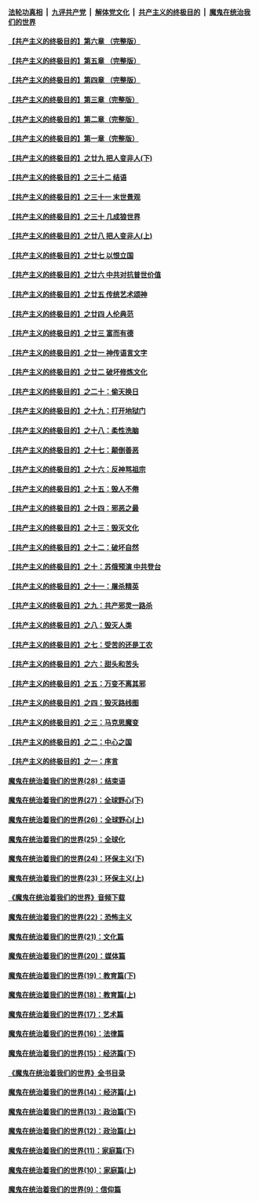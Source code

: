 ####  [法轮功真相](../../../../basic/blob/master/README.md?t=08180526) &nbsp;|&nbsp; [九评共产党](../../../../9ping.md/blob/master/README.md?t=08180526) &nbsp;|&nbsp; [解体党文化](../../../../jtdwh.md/blob/master/README.md?t=08180526)  &nbsp;|&nbsp; [共产主义的终极目的](../../../../gczydzjmd.md/blob/master/README.md?t=08180526) &nbsp;|&nbsp; [魔鬼在统治我们的世界](../../../../mgztzwmdsj.md/blob/master/README.md?t=08180526) 

#### [【共产主义的终极目的】第六章 （完整版）](../pages/nsc422/n11428913.md?t=08180526) 

#### [【共产主义的终极目的】第五章 （完整版）](../pages/nsc422/n11428912.md?t=08180526) 

#### [【共产主义的终极目的】第四章 （完整版）](../pages/nsc422/n11428907.md?t=08180526) 

#### [【共产主义的终极目的】第三章（完整版）](../pages/nsc422/n11428848.md?t=08180526) 

#### [【共产主义的终极目的】第二章（完整版）](../pages/nsc422/n11428831.md?t=08180526) 

#### [【共产主义的终极目的】第一章（完整版）](../pages/nsc422/n11417651.md?t=08180526) 

#### [【共产主义的终极目的】之廿九 把人变非人(下)](../pages/nsc422/n11344140.md?t=08180526) 

#### [【共产主义的终极目的】之三十二 结语](../pages/nsc422/n11360535.md?t=08180526) 

#### [【共产主义的终极目的】之三十一 末世景观](../pages/nsc422/n11351129.md?t=08180526) 

#### [【共产主义的终极目的】之三十 几成狼世界](../pages/nsc422/n11348280.md?t=08180526) 

#### [【共产主义的终极目的】之廿八 把人变非人(上)](../pages/nsc422/n11340492.md?t=08180526) 

#### [【共产主义的终极目的】之廿七 以恨立国](../pages/nsc422/n11336944.md?t=08180526) 

#### [【共产主义的终极目的】之廿六 中共对抗普世价值](../pages/nsc422/n11324785.md?t=08180526) 

#### [【共产主义的终极目的】之廿五 传统艺术颂神](../pages/nsc422/n11296396.md?t=08180526) 

#### [【共产主义的终极目的】之廿四 人伦典范](../pages/nsc422/n11296397.md?t=08180526) 

#### [【共产主义的终极目的】之廿三 富而有德](../pages/nsc422/n11283598.md?t=08180526) 

#### [【共产主义的终极目的】之廿一 神传语言文字](../pages/nsc422/n11263265.md?t=08180526) 

#### [【共产主义的终极目的】之廿二 破坏修炼文化](../pages/nsc422/n11245728.md?t=08180526) 

#### [【共产主义的终极目的】之二十：偷天换日](../pages/nsc422/n11238846.md?t=08180526) 

#### [【共产主义的终极目的】之十九：打开地狱门](../pages/nsc422/n11206376.md?t=08180526) 

#### [【共产主义的终极目的】之十八：柔性洗脑](../pages/nsc422/n11199994.md?t=08180526) 

#### [【共产主义的终极目的】之十七：颠倒善恶](../pages/nsc422/n11179782.md?t=08180526) 

#### [【共产主义的终极目的】之十六：反神骂祖宗](../pages/nsc422/n11166798.md?t=08180526) 

#### [【共产主义的终极目的】之十五：毁人不倦](../pages/nsc422/n11166792.md?t=08180526) 

#### [【共产主义的终极目的】之十四：邪恶之最](../pages/nsc422/n11150249.md?t=08180526) 

#### [【共产主义的终极目的】之十三：毁灭文化](../pages/nsc422/n11135227.md?t=08180526) 

#### [【共产主义的终极目的】之十二：破坏自然](../pages/nsc422/n11135214.md?t=08180526) 

#### [【共产主义的终极目的】之十：苏俄预演 中共登台](../pages/nsc422/n11118424.md?t=08180526) 

#### [【共产主义的终极目的】之十一：屠杀精英](../pages/nsc422/n11118442.md?t=08180526) 

#### [【共产主义的终极目的】之九：共产邪灵一路杀](../pages/nsc422/n11114139.md?t=08180526) 

#### [【共产主义的终极目的】之八：毁灭人类](../pages/nsc422/n11108503.md?t=08180526) 

#### [【共产主义的终极目的】之七：受苦的还是工农](../pages/nsc422/n11101809.md?t=08180526) 

#### [【共产主义的终极目的】之六：甜头和苦头](../pages/nsc422/n11096971.md?t=08180526) 

#### [【共产主义的终极目的】之五：万变不离其邪](../pages/nsc422/n11091285.md?t=08180526) 

#### [【共产主义的终极目的】之四：毁灭路线图](../pages/nsc422/n11086284.md?t=08180526) 

#### [【共产主义的终极目的】之三：马克思魔变](../pages/nsc422/n11061941.md?t=08180526) 

#### [【共产主义的终极目的】之二：中心之国](../pages/nsc422/n11047728.md?t=08180526) 

#### [【共产主义的终极目的】之一：序言](../pages/nsc422/n11086077.md?t=08180526) 

#### [魔鬼在统治着我们的世界(28)：结束语](../pages/nsc422/n10936246.md?t=08180526) 

#### [魔鬼在统治着我们的世界(27)：全球野心(下)](../pages/nsc422/n10928319.md?t=08180526) 

#### [魔鬼在统治着我们的世界(26)：全球野心(上)](../pages/nsc422/n10900318.md?t=08180526) 

#### [魔鬼在统治着我们的世界(25)：全球化](../pages/nsc422/n10788205.md?t=08180526) 

#### [魔鬼在统治着我们的世界(24)：环保主义(下)](../pages/nsc422/n10695307.md?t=08180526) 

#### [魔鬼在统治着我们的世界(23)：环保主义(上)](../pages/nsc422/n10688613.md?t=08180526) 

#### [《魔鬼在统治着我们的世界》音频下载](../pages/nsc422/n10635553.md?t=08180526) 

#### [魔鬼在统治着我们的世界(22)：恐怖主义](../pages/nsc422/n10614727.md?t=08180526) 

#### [魔鬼在统治着我们的世界(21)：文化篇](../pages/nsc422/n10597706.md?t=08180526) 

#### [魔鬼在统治着我们的世界(20)：媒体篇](../pages/nsc422/n10586579.md?t=08180526) 

#### [魔鬼在统治着我们的世界(19)：教育篇(下)](../pages/nsc422/n10564808.md?t=08180526) 

#### [魔鬼在统治着我们的世界(18)：教育篇(上)](../pages/nsc422/n10526970.md?t=08180526) 

#### [魔鬼在统治着我们的世界(17)：艺术篇](../pages/nsc422/n10499093.md?t=08180526) 

#### [魔鬼在统治着我们的世界(16)：法律篇](../pages/nsc422/n10485969.md?t=08180526) 

#### [魔鬼在统治着我们的世界(15)：经济篇(下)](../pages/nsc422/n10469975.md?t=08180526) 

#### [《魔鬼在统治着我们的世界》全书目录](../pages/nsc422/n10464261.md?t=08180526) 

#### [魔鬼在统治着我们的世界(14)：经济篇(上)](../pages/nsc422/n10457370.md?t=08180526) 

#### [魔鬼在统治着我们的世界(13)：政治篇(下)](../pages/nsc422/n10448270.md?t=08180526) 

#### [魔鬼在统治着我们的世界(12)：政治篇(上)](../pages/nsc422/n10444576.md?t=08180526) 

#### [魔鬼在统治着我们的世界(11)：家庭篇(下)](../pages/nsc422/n10440961.md?t=08180526) 

#### [魔鬼在统治着我们的世界(10)：家庭篇(上)](../pages/nsc422/n10435448.md?t=08180526) 

#### [魔鬼在统治着我们的世界(9)：信仰篇](../pages/nsc422/n10432159.md?t=08180526) 

